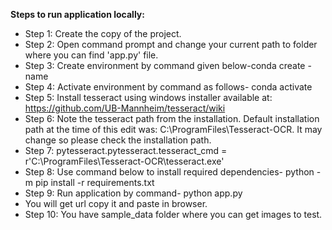 **Steps to run application locally:**
- Step 1:	Create the copy of the project.
- Step 2: Open command prompt and change your current path to folder where you can find 'app.py' file.
- Step 3: Create environment by command given below-conda create -name <environment name>
- Step 4: Activate environment by command as follows- conda activate <environment name>
- Step 5: Install tesseract using windows installer available at: https://github.com/UB-Mannheim/tesseract/wiki
- Step 6: Note the tesseract path from the installation. Default installation path at the time of this edit was: C:\ProgramFiles\Tesseract-OCR. It may change so please check the installation path.
- Step 7: pytesseract.pytesseract.tesseract_cmd = r'C:\ProgramFiles\Tesseract-OCR\tesseract.exe'
- Step 8: Use command below to install required dependencies-
python -m pip install -r requirements.txt
- Step 9: Run application by command-
python app.py
- You will get url copy it and paste in browser.
- Step 10: You have sample_data folder where you can get images to test.
